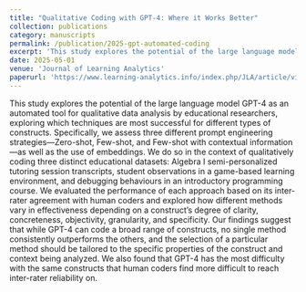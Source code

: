 ```yaml
---
title: "Qualitative Coding with GPT-4: Where it Works Better"
collection: publications
category: manuscripts
permalink: /publication/2025-gpt-automated-coding
excerpt: 'This study explores the potential of the large language model GPT-4 as an automated tool for qualitative data analysis by educational researchers, exploring which techniques are most successful for different types of constructs. Specifically, we assess three different prompt engineering strategies—Zero-shot, Few-shot, and Few-shot with contextual information—as well as the use of embeddings. Our findings suggest that while GPT-4 can code a broad range of constructs, no single method consistently outperforms the others, and the selection of a particular method should be tailored to the specific properties of the construct and context being analyzed.'
date: 2025-05-01
venue: 'Journal of Learning Analytics'
paperurl: 'https://www.learning-analytics.info/index.php/JLA/article/view/8575'
---
```


This study explores the potential of the large language model GPT-4 as an automated tool for qualitative data analysis by educational researchers, exploring which techniques are most successful for different types of constructs. Specifically, we assess three different prompt engineering strategies—Zero-shot, Few-shot, and Few-shot with contextual information—as well as the use of embeddings. We do so in the context of qualitatively coding three distinct educational datasets: Algebra I semi-personalized tutoring session transcripts, student observations in a game-based learning environment, and debugging behaviours in an introductory programming course. We evaluated the performance of each approach based on its inter-rater agreement with human coders and explored how different methods vary in effectiveness depending on a construct’s degree of clarity, concreteness, objectivity, granularity, and specificity. Our findings suggest that while GPT-4 can code a broad range of constructs, no single method consistently outperforms the others, and the selection of a particular method should be tailored to the specific properties of the construct and context being analyzed. We also found that GPT-4 has the most difficulty with the same constructs that human coders find more difficult to reach inter-rater reliability on.
